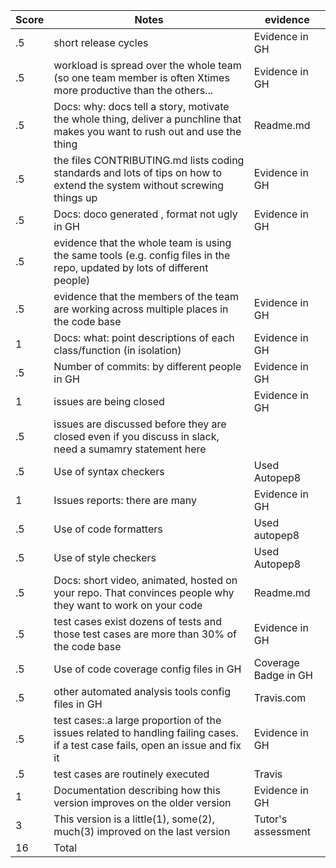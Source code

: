 | Score|Notes|evidence|
|-----|-|---------|
|.5|short release cycles|Evidence in GH|	
|.5|workload is spread over the whole team (so one team member is often Xtimes more productive than the others...|Evidence in GH|
|.5|Docs: why: docs tell a story, motivate the whole thing, deliver a punchline that makes you want to rush out and use the thing|Readme.md|
|.5|the files CONTRIBUTING.md lists coding standards and lots of tips on how to extend the system without screwing things up|Evidence in GH|
|.5|Docs: doco generated , format not ugly	in GH|Evidence in GH|
|.5|evidence that the whole team is using the same tools (e.g. config files in the repo, updated by lots of different people)||
|.5|evidence that the members of the team are working across multiple places in the code base|Evidence in GH|	
|1|Docs: what: point descriptions of each class/function (in isolation)|Evidence in GH|
|.5|Number of commits: by different people	in GH|Evidence in GH|
|1|issues are being closed|Evidence in GH|
|.5|issues are discussed before they are closed	even if you discuss in slack, need a sumamry statement here||
|.5|Use of syntax checkers|Used Autopep8|
|1|Issues reports: there are many|Evidence in GH|
|.5|Use of code formatters|Used autopep8|
|.5|Use of style checkers|Used Autopep8|
|.5|Docs: short video, animated, hosted on your repo. That convinces people why they want to work on your code|Readme.md|
|.5|test cases exist	dozens of tests and those test cases are more than 30% of the code base|Evidence in GH|
|.5|Use of code coverage	config files in GH|Coverage Badge in GH|
|.5|other automated analysis tools	config files in GH|Travis.com|
|.5|test cases:.a large proportion of the issues related to handling failing cases.	if a test case fails, open an issue and fix it|Evidence in GH|
|.5|test cases are routinely executed|Travis|
|1|Documentation describing how this version improves on the older version|Evidence in GH|	
|3|This version is a little(1), some(2), much(3) improved on the last version|Tutor's assessment|
|16|Total||
